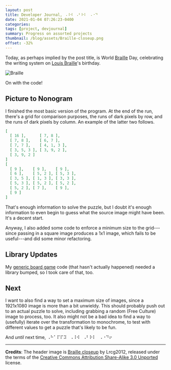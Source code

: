 ```yaml
---
layout: post
title: Developer Journal, ⠠⠸⠺⠀⠠⠃⠗⠇⠀⠠⠐⠙
date: 2021-01-04 07:26:23-0400
categories:
tags: [project, devjournal]
summary: Progress on assorted projects
thumbnail: /blog/assets/Braille-closeup.png
offset: -32%
---
```


Today, as perhaps implied by the post title, is World [Braille](https://en.wikipedia.org/wiki/Braille) Day, celebrating the writing system on [Louis Braille](https://en.wikipedia.org/wiki/Louis_Braille)'s birthday.

![Braille](/blog/assets/Braille-closeup.png "Braille")

On with the code!

## Picture to Nonogram

I finished the most basic version of the program.  At the end of the run, there's a grid for comparison purposes, the runs of dark pixels by row, and the runs of dark pixels by column.  An example of the latter two follows.

```JSON
[
  [ 16 ],      [ 7, 8 ],
  [ 7, 8 ],    [ 6, 7 ],
  [ 7, 7 ],    [ 4, 1, 3 ],
  [ 3, 5, 3 ], [ 3, 9, 2 ],
  [ 3, 9, 2 ]
]
[
  [ 9 ],    [ 9 ],    [ 9 ],
  [ 6 ],    [ 5, 2 ], [ 5, 3 ],
  [ 3, 5 ], [ 1, 3 ], [ 3, 3 ],
  [ 5, 3 ], [ 5, 2 ], [ 5, 2 ],
  [ 5, 2 ], [ 7 ],    [ 9 ],
  [ 9 ]
]
```

That's enough information to solve the puzzle, but I doubt it's enough information to even begin to guess what the source image might have been.  It's a decent start.

Anyway, I also added some code to enforce a minimum size to the grid---since passing in a square image produces a 1x1 image, which fails to be useful---and did some minor refactoring.

## Library Updates

My [generic board game](https://github.com/jcolag/generic-board-game) code (that hasn't actually happened) needed a library bumped, so I took care of that, too.

## Next

I want to also find a way to set a maximum size of images, since a 1921x1080 image is more than a bit unwieldy.  This should probably push out to an actual puzzle to solve, including grabbing a random (Free Culture) image to process, too.  It also might not be a bad idea to find a way to (usefully) iterate over the transformation to monochrome, to test with different values to get a puzzle that's likely to be fun.

And *until* next time, ⠠⠓⠁⠏⠏⠽⠀⠠⠸⠺⠀⠠⠃⠗⠇⠀⠠⠐⠙⠖

* * *

**Credits**:  The header image is [Braille closeup](https://commons.wikimedia.org/wiki/File:Braille_closeup.jpg) by Lrcg2012, released under the terms of the [Creative Commons Attribution Share-Alike 3.0 Unported](https://creativecommons.org/licenses/by-sa/3.0/deed.en) license.
